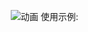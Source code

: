 
![动画](https://user-images.githubusercontent.com/42806849/159714863-f0e4d026-d349-4ee3-a34e-c0931ec35b1d.gif)
使用示例:

<template>
  <div id="app">
     <gantt :styleConfig='styleConfig' :dataConfig='dataConfig' :eventConfig='eventConfig'></gantt>
  </div>
</template>
<script>
import Gantt from './components/gantt/Gantt.vue'
export default {
  components: { Gantt },
  data () {
    return {
      // 样式配置
      styleConfig: {
        // 表头高度
        headersHeight: 100,
        // 行高
        rowHeight: 60,
        // 设置 Bar的颜色
        setBarColor: this.setBarColor
      },
      // 数据源配置
      dataConfig: {
        // 甘特图开始时间
        queryStartDate: '',
        // 甘特图结束时间
        queryEndDate: '',
        // 数据源
        dataSource: [{
          id: '1',
          pid: '0',
          taskNo: '1',
          level: '重要',
          start_date: '2022-03-04 05:00:00',
          end_date: '2022-03-05 00:00:00',
          job_progress: '0.3',
          spend_time: null
        },
        {
          id: '3',
          pid: '0',
          taskNo: '2',
          level: '紧急',
          start_date: '2022-03-05 05:00:00',
          end_date: '2022-03-09 00:00:00',
          job_progress: '0.4',
          spend_time: null
        },
        {
          id: '2',
          pid: '1',
          taskNo: '1_1',
          level: '一般',
          start_date: '2022-03-07 00:00:00',
          end_date: '2022-03-11 22:00:00',
          job_progress: '0.6',
          spend_time: null
        },
        {
          id: '4',
          pid: '3',
          taskNo: '2_1',
          level: '不重要',
          start_date: '2022-03-08 00:00:00',
          end_date: '2022-03-14 22:00:00',
          job_progress: '0.7',
          spend_time: null
        },
        {
          id: '5',
          pid: '2',
          taskNo: '1_1_1',
          level: '一般',
          start_date: '2022-03-05 00:00:00',
          end_date: '2022-03-13 22:00:00',
          job_progress: '0.9',
          spend_time: null
        },
        {
          id: '6',
          pid: '1',
          taskNo: '1_2',
          level: '一般',
          start_date: '2022-03-03 00:00:00',
          end_date: '2022-03-07 22:00:00',
          job_progress: '0.65',
          spend_time: null
        }],
        // 字段映射
        mapFields: {
          // id
          id: 'id',
          // 父id
          parentId: 'pid',
          // 任务名称
          task: 'taskNo',
          // 优先级
          priority: 'level',
          // 工作开始时间
          startdate: 'start_date',
          // 工作结束时间
          enddate: 'end_date',
          // 耗时
          takestime: 'spend_time',
          // 进度
          progress: 'job_progress'
        },
        // 任务表头配置 标题/宽度/字段名称/是否显示
        taskHeaders: [
          {title: 'id', width: 100, property: 'id', show: false},
          {title: '父id', width: 100, property: 'parentId', show: false},
          {title: '序号', width: 120, property: 'no', show: true},
          {title: '任务名称', width: 190, property: 'task', show: true},
          {title: '优先级', width: 90, property: 'priority', show: true},
          {title: '开始时间', width: 150, property: 'startdate', show: true},
          {title: '结束时间', width: 150, property: 'enddate', show: true},
          {title: '耗时', width: 90, property: 'takestime', show: true}
        ]
      },
      // 事件配置
      eventConfig: {
        // 添加父任务事件
        addRootTask: this.addRootTask,
        // 添加子任务事件
        addSubTask: this.addSubTask,
        // 删除任务事件
        removeTask: this.removeTask,
        // 编辑任务事件
        editTask: this.editTask,
        // 查询任务事件
        queryTask: this.queryTask,
        // Bar 开始时间结束时间更改
        barDate: this.barDate
      }
    }
  },
  watch: {},
  created () {},
  mounted () {
    // 查询开始时间
    this.dataConfig.queryStartDate = this.$moment().startOf('month').format('YYYY-MM-DD')
    // 查询结束时间
    this.dataConfig.queryEndDate = this.$moment().endOf('month').format('YYYY-MM-DD')
  },
  computed: {
  },
  methods: {
    // bar的日期改变事件(drag或resize产生的日期更改)
    barDate (id, startDate, endDate) {
      console.log(id)
      console.log(startDate)
      console.log(endDate)
    },
    // 查询任务
    queryTask (queryStart, queryEnd) {
      this.dataConfig.queryStartDate = queryStart
      this.dataConfig.queryEndDate = queryEnd
    },
    // 添加父任务
    addRootTask () {
      console.log('root')
    },
    // 添加子任务
    addSubTask (row) {
      console.log(row)
    },
    // 删除任务
    removeTask (row) {
      console.log(row)
    },
    // 编辑任务
    editTask (row) {
      console.log(row)
    },
    // 设置Bar的颜色
    setBarColor (row, callback) {
      if (row.level === '紧急') {
        // 
        callback('red')
      } else if (row.level === '重要') {
        // 
        callback('blue')
      } else if (row.level === '一般') {
        // 
        callback('gray')
      } else if (row.level === '不重要') {
        // 
        callback('yellow')
      } else {
        // 
        callback('black')
      }
    }
  }
}
</script>
<style>
#app {
  font-family: Avenir, Helvetica, Arial, sans-serif;
  -webkit-font-smoothing: antialiased;
  -moz-osx-font-smoothing: grayscale;
  text-align: left;
  color: #2c3e50;
  height: 100%;
  width: 100%;
}
#app, html, body {
  height: 100%;
  width: 100%;
}
* {
    -webkit-box-sizing: border-box;
    -moz-box-sizing: border-box;
    box-sizing: border-box;
    margin: 0;
    padding: 0;
}
</style>


